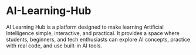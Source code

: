# AI-Learning-Hub
AI Learning Hub is a platform designed to make learning Artificial Intelligence simple, interactive, and practical. It provides a space where students, beginners, and tech enthusiasts can explore AI concepts, practice with real code, and use built-in AI tools.
